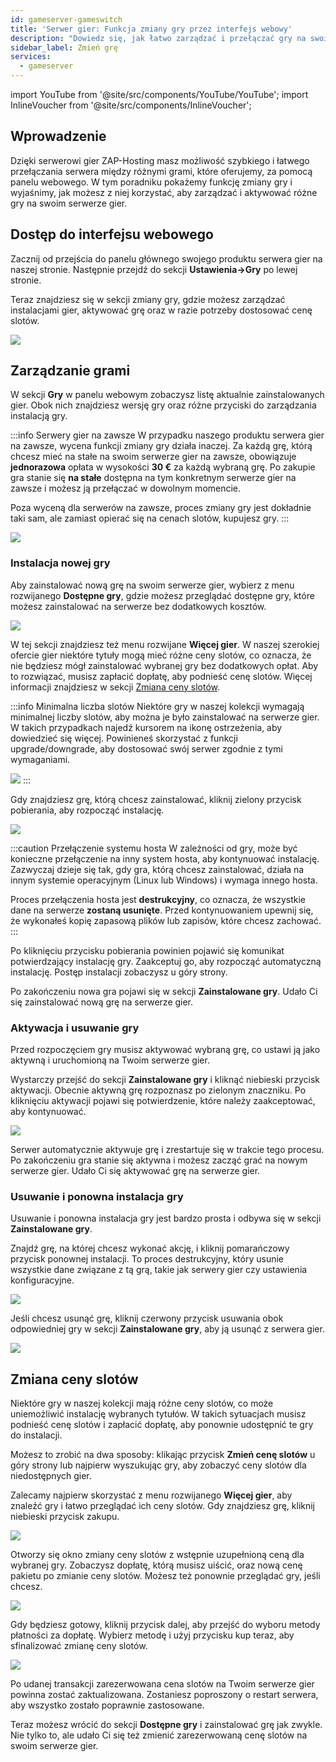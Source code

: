 ```yaml
---
id: gameserver-gameswitch
title: 'Serwer gier: Funkcja zmiany gry przez interfejs webowy'
description: "Dowiedz się, jak łatwo zarządzać i przełączać gry na swoim serwerze ZAP-Hosting, aby płynnie dostosować rozgrywkę → Sprawdź teraz"
sidebar_label: Zmień grę
services:
  - gameserver
---
```



import YouTube from '@site/src/components/YouTube/YouTube';
import InlineVoucher from '@site/src/components/InlineVoucher';

## Wprowadzenie

Dzięki serwerowi gier ZAP-Hosting masz możliwość szybkiego i łatwego przełączania serwera między różnymi grami, które oferujemy, za pomocą panelu webowego. W tym poradniku pokażemy funkcję zmiany gry i wyjaśnimy, jak możesz z niej korzystać, aby zarządzać i aktywować różne gry na swoim serwerze gier.

<YouTube videoId="nmPd4OsEEvc" imageSrc="https://screensaver01.zap-hosting.com/index.php/s/egQo23DdptPw4qm/preview" title="Jak korzystać z funkcji zmiany gry na ZAP-Hosting" description="Wolisz zobaczyć to w akcji, żeby lepiej zrozumieć? Mamy coś dla Ciebie! Zanurz się w naszym wideo, które wszystko rozkłada na czynniki pierwsze. Niezależnie czy się spieszysz, czy po prostu lubisz chłonąć informacje w najbardziej angażujący sposób!"/>


<InlineVoucher />

## Dostęp do interfejsu webowego

Zacznij od przejścia do panelu głównego swojego produktu serwera gier na naszej stronie. Następnie przejdź do sekcji **Ustawienia->Gry** po lewej stronie.

Teraz znajdziesz się w sekcji zmiany gry, gdzie możesz zarządzać instalacjami gier, aktywować grę oraz w razie potrzeby dostosować cenę slotów.

![](https://screensaver01.zap-hosting.com/index.php/s/NT6d4f7iZa62iPf/preview)

## Zarządzanie grami

W sekcji **Gry** w panelu webowym zobaczysz listę aktualnie zainstalowanych gier. Obok nich znajdziesz wersję gry oraz różne przyciski do zarządzania instalacją gry.

:::info Serwery gier na zawsze
W przypadku naszego produktu serwera gier na zawsze, wycena funkcji zmiany gry działa inaczej. Za każdą grę, którą chcesz mieć na stałe na swoim serwerze gier na zawsze, obowiązuje **jednorazowa** opłata w wysokości **30 €** za każdą wybraną grę. Po zakupie gra stanie się **na stałe** dostępna na tym konkretnym serwerze gier na zawsze i możesz ją przełączać w dowolnym momencie.

Poza wyceną dla serwerów na zawsze, proces zmiany gry jest dokładnie taki sam, ale zamiast opierać się na cenach slotów, kupujesz gry.
:::

![](https://screensaver01.zap-hosting.com/index.php/s/JJfYoRSi3M26qbc/preview)

### Instalacja nowej gry

Aby zainstalować nową grę na swoim serwerze gier, wybierz z menu rozwijanego **Dostępne gry**, gdzie możesz przeglądać dostępne gry, które możesz zainstalować na serwerze bez dodatkowych kosztów.

![](https://screensaver01.zap-hosting.com/index.php/s/iN7rNje3zaBPMgf/preview)

W tej sekcji znajdziesz też menu rozwijane **Więcej gier**. W naszej szerokiej ofercie gier niektóre tytuły mogą mieć różne ceny slotów, co oznacza, że nie będziesz mógł zainstalować wybranej gry bez dodatkowych opłat. Aby to rozwiązać, musisz zapłacić dopłatę, aby podnieść cenę slotów. Więcej informacji znajdziesz w sekcji [Zmiana ceny slotów](#change-slot-price).

:::info Minimalna liczba slotów
Niektóre gry w naszej kolekcji wymagają minimalnej liczby slotów, aby można je było zainstalować na serwerze gier. W takich przypadkach najedź kursorem na ikonę ostrzeżenia, aby dowiedzieć się więcej. Powinieneś skorzystać z funkcji upgrade/downgrade, aby dostosować swój serwer zgodnie z tymi wymaganiami.

![](https://screensaver01.zap-hosting.com/index.php/s/AfAonXCqmLFDyay/preview)
:::

Gdy znajdziesz grę, którą chcesz zainstalować, kliknij zielony przycisk pobierania, aby rozpocząć instalację.

![](https://screensaver01.zap-hosting.com/index.php/s/EjCQK6WYac7Ejfr/preview)

:::caution Przełączenie systemu hosta
W zależności od gry, może być konieczne przełączenie na inny system hosta, aby kontynuować instalację. Zazwyczaj dzieje się tak, gdy gra, którą chcesz zainstalować, działa na innym systemie operacyjnym (Linux lub Windows) i wymaga innego hosta.

Proces przełączenia hosta jest **destrukcyjny**, co oznacza, że wszystkie dane na serwerze **zostaną usunięte**. Przed kontynuowaniem upewnij się, że wykonałeś kopię zapasową plików lub zapisów, które chcesz zachować.
:::

Po kliknięciu przycisku pobierania powinien pojawić się komunikat potwierdzający instalację gry. Zaakceptuj go, aby rozpocząć automatyczną instalację. Postęp instalacji zobaczysz u góry strony.

Po zakończeniu nowa gra pojawi się w sekcji **Zainstalowane gry**. Udało Ci się zainstalować nową grę na serwerze gier.

### Aktywacja i usuwanie gry

Przed rozpoczęciem gry musisz aktywować wybraną grę, co ustawi ją jako aktywną i uruchomioną na Twoim serwerze gier.

Wystarczy przejść do sekcji **Zainstalowane gry** i kliknąć niebieski przycisk aktywacji. Obecnie aktywną grę rozpoznasz po zielonym znaczniku. Po kliknięciu aktywacji pojawi się potwierdzenie, które należy zaakceptować, aby kontynuować.

![](https://screensaver01.zap-hosting.com/index.php/s/XT8jwyDq6j5zXPn/preview)

Serwer automatycznie aktywuje grę i zrestartuje się w trakcie tego procesu. Po zakończeniu gra stanie się aktywna i możesz zacząć grać na nowym serwerze gier. Udało Ci się aktywować grę na serwerze gier.

### Usuwanie i ponowna instalacja gry

Usuwanie i ponowna instalacja gry jest bardzo prosta i odbywa się w sekcji **Zainstalowane gry**.

Znajdź grę, na której chcesz wykonać akcję, i kliknij pomarańczowy przycisk ponownej instalacji. To proces destrukcyjny, który usunie wszystkie dane związane z tą grą, takie jak serwery gier czy ustawienia konfiguracyjne.

![](https://screensaver01.zap-hosting.com/index.php/s/x8kmeor6S7mXe9g/preview)

Jeśli chcesz usunąć grę, kliknij czerwony przycisk usuwania obok odpowiedniej gry w sekcji **Zainstalowane gry**, aby ją usunąć z serwera gier.

![](https://screensaver01.zap-hosting.com/index.php/s/fwgGGzjA5mE2qRs/preview)

## Zmiana ceny slotów

Niektóre gry w naszej kolekcji mają różne ceny slotów, co może uniemożliwić instalację wybranych tytułów. W takich sytuacjach musisz podnieść cenę slotów i zapłacić dopłatę, aby ponownie udostępnić te gry do instalacji.

Możesz to zrobić na dwa sposoby: klikając przycisk **Zmień cenę slotów** u góry strony lub najpierw wyszukując gry, aby zobaczyć ceny slotów dla niedostępnych gier.

Zalecamy najpierw skorzystać z menu rozwijanego **Więcej gier**, aby znaleźć gry i łatwo przeglądać ich ceny slotów. Gdy znajdziesz grę, kliknij niebieski przycisk zakupu.

![](https://screensaver01.zap-hosting.com/index.php/s/FnrqX4SFQq2MkPL/preview)

Otworzy się okno zmiany ceny slotów z wstępnie uzupełnioną ceną dla wybranej gry. Zobaczysz dopłatę, którą musisz uiścić, oraz nową cenę pakietu po zmianie ceny slotów. Możesz też ponownie przeglądać gry, jeśli chcesz.

![](https://screensaver01.zap-hosting.com/index.php/s/EGaZRMzjnF3QPiL/preview)

Gdy będziesz gotowy, kliknij przycisk dalej, aby przejść do wyboru metody płatności za dopłatę. Wybierz metodę i użyj przycisku kup teraz, aby sfinalizować zmianę ceny slotów.

![](https://screensaver01.zap-hosting.com/index.php/s/83oPQocpmSX58R4/preview)

Po udanej transakcji zarezerwowana cena slotów na Twoim serwerze gier powinna zostać zaktualizowana. Zostaniesz poproszony o restart serwera, aby wszystko zostało poprawnie zastosowane.

Teraz możesz wrócić do sekcji **Dostępne gry** i zainstalować grę jak zwykle. Nie tylko to, ale udało Ci się też zmienić zarezerwowaną cenę slotów na swoim serwerze gier.

<InlineVoucher />